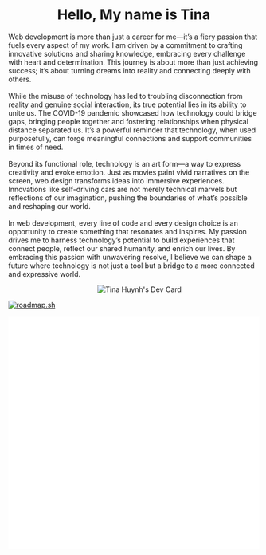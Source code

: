 <h1 align="center">Hello, My name is Tina</h1>

<div align="right">
  <p align="left">Web development is more than just a career for me—it’s a fiery passion that fuels every aspect of my work. I am driven by a commitment to crafting innovative solutions and sharing knowledge, embracing every challenge with heart and determination. This journey is about more than just achieving success; it’s about turning dreams into reality and connecting deeply with others.
    <br><br>
   While the misuse of technology has led to troubling disconnection from reality and genuine social interaction, its true potential lies in its ability to unite us. The COVID-19 pandemic showcased how technology could bridge gaps, bringing people together and fostering relationships when physical distance separated us. It’s a powerful reminder that technology, when used purposefully, can forge meaningful connections and support communities in times of need.
    <br><br>
   Beyond its functional role, technology is an art form—a way to express creativity and evoke emotion. Just as movies paint vivid narratives on the screen, web design transforms ideas into immersive experiences. Innovations like self-driving cars are not merely technical marvels but reflections of our imagination, pushing the boundaries of what’s possible and reshaping our world.
  <br><br>
In web development, every line of code and every design choice is an opportunity to create something that resonates and inspires. My passion drives me to harness technology’s potential to build experiences that connect people, reflect our shared humanity, and enrich our lives. By embracing this passion with unwavering resolve, I believe we can shape a future where technology is not just a tool but a bridge to a more connected and expressive world.
  </p>
</div>


  <a href="https://app.daily.dev/tmchuynh"><img align="right" src="https://github.com/tmchuynh/tmchuynh/blob/master/devcard.svg" width="325" alt="Tina Huynh's Dev Card"/></a>
  
  <br>

  [![roadmap.sh](https://roadmap.sh/card/wide/66db87afc46f68d052af5905?variant=dark&roadmaps=full-stack%2Csql%2Cmongodb%2Creact)](https://roadmap.sh)

 </div>
  
![Activity](/metrics.plugin.activity.svg)


